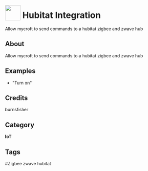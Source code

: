 # <img src="https://raw.githack.com/FortAwesome/Font-Awesome/master/svgs/solid/home.svg" card_color="#22A7F0" width="50" height="50" style="vertical-align:bottom"/> Hubitat Integration
Allow mycroft to send commands to a hubitat zigbee and zwave hub

## About
Allow mycroft to send commands to a hubitat zigbee and zwave hub

## Examples
* "Turn on"

## Credits
burnsfisher

## Category
**IoT**

## Tags
#Zigbee zwave hubitat

